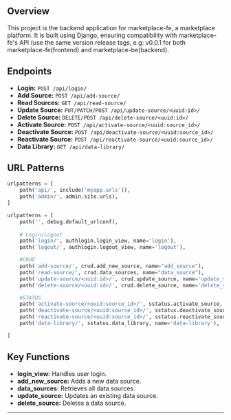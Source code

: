 ## Overview

This project is the backend application for marketplace-fe, a marketplace platform. It is built using Django, ensuring compatibility with marketplace-fe's API (use the same version release tags, e.g: v0.0.1 for both marketplace-fe(frontend) and marketplace-be(backend).
## Endpoints

- **Login:** `POST /api/login/`
- **Add Source:** `POST /api/add-source/`
- **Read Sources:** `GET /api/read-source/`
- **Update Source:** `PUT/PATCH/POST /api/update-source/<uuid:id>/`
- **Delete Source:** `DELETE/POST /api/delete-source/<uuid:id>/`
- **Activate Source:** `POST /api/activate-source/<uuid:source_id>/`
- **Deactivate Source:** `POST /api/deactivate-source/<uuid:source_id>/`
- **Reactivate Source:** `POST /api/reactivate-source/<uuid:source_id>/`
- **Data Library:** `GET /api/data-library/`

## URL Patterns

```python
urlpatterns = [
    path('api/', include('myapp.urls')),
    path('admin/', admin.site.urls),
]
```

```python
urlpatterns = [
    path('', debug.default_urlconf), 
    
    # Login/Logout
    path('login/', authlogin.login_view, name='login'),
    path('logout/', authlogin.logout_view, name='logout'),

    #CRUD
    path('add-source/', crud.add_new_source, name="add_source"),
    path('read-source/', crud.data_sources, name="data_source"),
    path('update-source/<uuid:id>/', crud.update_source, name='update_source'),
    path('delete-source/<uuid:id>/', crud.delete_source, name='delete_source'),

    #STATUS
    path('activate-source/<uuid:source_id>/', sstatus.activate_source, name='activate_source'),
    path('deactivate-source/<uuid:source_id>/', sstatus.deactivate_source, name='deactivate_source'),
    path('reactivate-source/<uuid:source_id>/', sstatus.reactivate_source, name='reactivate_source'),
    path('data-library/', sstatus.data_library, name='data-library'),

]
```

## Key Functions

- **login_view:** Handles user login.
- **add_new_source:** Adds a new data source.
- **data_sources:** Retrieves all data sources.
- **update_source:** Updates an existing data source.
- **delete_source:** Deletes a data source.

---
